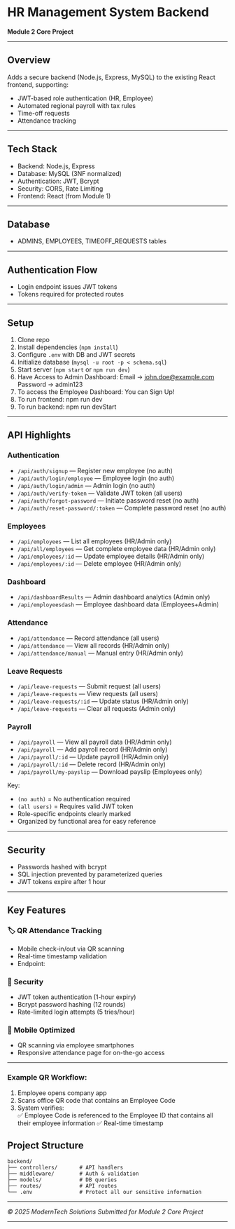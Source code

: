 # HR Management System Backend

**Module 2 Core Project**

---

## Overview

Adds a secure backend (Node.js, Express, MySQL) to the existing React frontend, supporting:

* JWT-based role authentication (HR, Employee)
* Automated regional payroll with tax rules
* Time-off requests
* Attendance tracking

---

## Tech Stack

* Backend: Node.js, Express
* Database: MySQL (3NF normalized)
* Authentication: JWT, Bcrypt
* Security: CORS, Rate Limiting
* Frontend: React (from Module 1)

---

## Database

* ADMINS, EMPLOYEES, TIMEOFF\_REQUESTS tables

---

## Authentication Flow

* Login endpoint issues JWT tokens
* Tokens required for protected routes

---

## Setup

1. Clone repo
2. Install dependencies (`npm install`)
3. Configure `.env` with DB and JWT secrets
4. Initialize database (`mysql -u root -p < schema.sql`)
5. Start server (`npm start` or `npm run dev`)
6. Have Access to Admin Dashboard: Email -> john.doe@example.com
                                   Password -> admin123
7. To access the Employee Dashboard: You can Sign Up!
8. To run frontend: npm run dev
9. To run backend: npm run devStart

---

## API Highlights

### Authentication
* `/api/auth/signup` — Register new employee (no auth)
* `/api/auth/login/employee` — Employee login (no auth)
* `/api/auth/login/admin` — Admin login (no auth)
* `/api/auth/verify-token` — Validate JWT token (all users)
* `/api/auth/forgot-password` — Initiate password reset (no auth)
* `/api/auth/reset-password/:token` — Complete password reset (no auth)

### Employees
* `/api/employees` — List all employees (HR/Admin only)
* `/api/all/employees` — Get complete employee data (HR/Admin only)
* `/api/employees/:id` — Update employee details (HR/Admin only)
* `/api/employees/:id` — Delete employee (HR/Admin only)

### Dashboard
* `/api/dashboardResults` — Admin dashboard analytics (Admin only)
* `/api/employeesdash` — Employee dashboard data (Employees+Admin)

### Attendance
* `/api/attendance` — Record attendance (all users)
* `/api/attendance` — View all records (HR/Admin only)
* `/api/attendance/manual` — Manual entry (HR/Admin only)

### Leave Requests
* `/api/leave-requests` — Submit request (all users)
* `/api/leave-requests` — View requests (all users)
* `/api/leave-requests/:id` — Update status (HR/Admin only)
* `/api/leave-requests` — Clear all requests (Admin only)

### Payroll
* `/api/payroll` — View all payroll data (HR/Admin only)
* `/api/payroll` — Add payroll record (HR/Admin only)
* `/api/payroll/:id` — Update payroll (HR/Admin only)
* `/api/payroll/:id` — Delete record (HR/Admin only)
* `/api/payroll/my-payslip` — Download payslip (Employees only)

Key:
- `(no auth)` = No authentication required
- `(all users)` = Requires valid JWT token
- Role-specific endpoints clearly marked
- Organized by functional area for easy reference
---

## Security

* Passwords hashed with bcrypt
* SQL injection prevented by parameterized queries
* JWT tokens expire after 1 hour

---

## Key Features  

### 🏷 **QR Attendance Tracking**  
* Mobile check-in/out via QR scanning  
* Real-time timestamp validation  
* Endpoint:  

### 🔐 **Security**  
* JWT token authentication (1-hour expiry)  
* Bcrypt password hashing (12 rounds)  
* Rate-limited login attempts (5 tries/hour)  

### 📱 **Mobile Optimized**  
* QR scanning via employee smartphones  
* Responsive attendance page for on-the-go access  

---

### Example QR Workflow:  
1. Employee opens company app  
2. Scans office QR code that contains an Employee Code
3. System verifies:  
   ✅ Employee Code is referenced to the Employee ID that contains all their employee information
   ✅ Real-time timestamp  

## Project Structure

```
backend/
├── controllers/       # API handlers
├── middleware/        # Auth & validation
├── models/            # DB queries
├── routes/            # API routes
└── .env               # Protect all our sensitive information
```

---

*© 2025 ModernTech Solutions*
*Submitted for Module 2 Core Project*

---
